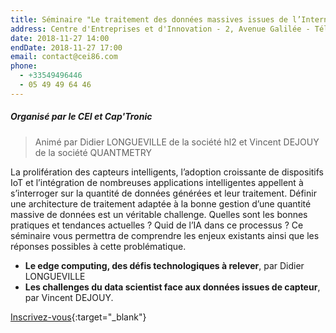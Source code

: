 ```yaml
---
title: Séminaire "Le traitement des données massives issues de l’Internet des Objets (IoT)"
address: Centre d'Entreprises et d'Innovation - 2, Avenue Galilée - Téléport 1- 86360 Chasseneuil du Poitou
date: 2018-11-27 14:00
endDate: 2018-11-27 17:00
email: contact@cei86.com
phone: 
  - +33549496446
  - 05 49 49 64 46
---
```


##### Organisé par le CEI et Cap'Tronic
> Animé par Didier LONGUEVILLE de la société hl2 et Vincent DEJOUY de la société QUANTMETRY

La prolifération des capteurs intelligents, l’adoption croissante de dispositifs IoT et l’intégration de nombreuses applications intelligentes appellent à s’interroger sur la quantité de données générées et leur traitement. Définir une architecture de traitement adaptée à la bonne gestion d’une quantité massive de données est un véritable challenge. Quelles sont les bonnes pratiques et tendances actuelles ? Quid de l’IA dans ce processus ? Ce séminaire vous permettra de comprendre les enjeux existants ainsi que les réponses possibles à cette problématique.

- **Le edge computing, des défis technologiques à relever**, par Didier LONGUEVILLE
- **Les challenges du data scientist face aux données issues de capteur**, par Vincent DEJOUY.

[Inscrivez-vous](https://docs.google.com/forms/d/e/1FAIpQLSd6Euw0eMGOKcPHMxrZp3ZWuU6Bsky-6FFTmtDjTwpfdPL8eA/viewform){:target="_blank"}